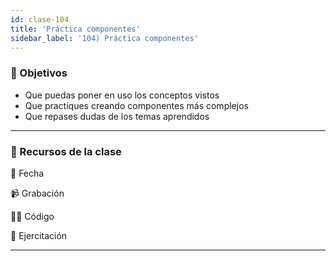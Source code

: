 ```yaml
---
id: clase-104
title: 'Práctica componentes'
sidebar_label: '104) Práctica componentes'
---
```


### 🏁 Objetivos

- Que puedas poner en uso los conceptos vistos
- Que practiques creando componentes más complejos
- Que repases dudas de los temas aprendidos

---

### 🚀 Recursos de la clase

📆 Fecha

📹 Grabación

👩‍💻 Código

💪 Ejercitación

---
